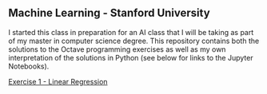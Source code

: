 ## Machine Learning - Stanford University

I started this class in preparation for an AI class that I will be taking as part of my master in computer science degree. This repository contains both the solutions to the Octave programming exercises as well as my own interpretation of the solutions in Python (see below for links to the Jupyter Notebooks).

[Exercise 1 - Linear Regression](https://nbviewer.jupyter.org/github/FedericoCiner/ml-coursera/blob/master/notebooks/Exercise%201%20-%20Linear%20Regression.ipynb)
